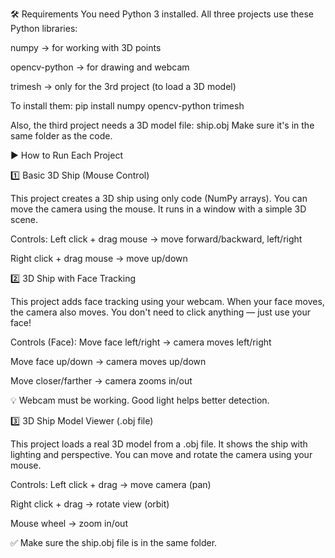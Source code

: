 🛠 Requirements
You need Python 3 installed.
All three projects use these Python libraries:

numpy → for working with 3D points

opencv-python → for drawing and webcam

trimesh → only for the 3rd project (to load a 3D model)

To install them:
pip install numpy opencv-python trimesh

Also, the third project needs a 3D model file: ship.obj
Make sure it's in the same folder as the code.

▶️ How to Run Each Project

1️⃣ Basic 3D Ship (Mouse Control)

This project creates a 3D ship using only code (NumPy arrays). You can move the camera using the mouse. It runs in a window with a simple 3D scene.

Controls:
Left click + drag mouse → move forward/backward, left/right

Right click + drag mouse → move up/down

2️⃣ 3D Ship with Face Tracking

This project adds face tracking using your webcam. When your face moves, the camera also moves. You don't need to click anything — just use your face!

Controls (Face):
Move face left/right → camera moves left/right

Move face up/down → camera moves up/down

Move closer/farther → camera zooms in/out

💡 Webcam must be working. Good light helps better detection.

3️⃣ 3D Ship Model Viewer (.obj file)

This project loads a real 3D model from a .obj file. It shows the ship with lighting and perspective. You can move and rotate the camera using your mouse.

Controls:
Left click + drag → move camera (pan)

Right click + drag → rotate view (orbit)

Mouse wheel → zoom in/out

✅ Make sure the ship.obj file is in the same folder.

